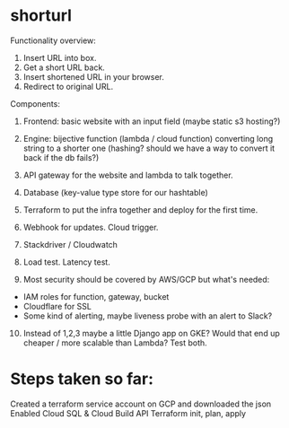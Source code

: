 # shorturl

Functionality overview:
1. Insert URL into box.
2. Get a short URL back.
3. Insert shortened URL in your browser.
4. Redirect to original URL.

Components:
1. Frontend: basic website with an input field (maybe static s3 hosting?)
2. Engine: bijective function (lambda / cloud function) converting long string to a shorter one (hashing? should we have a way to convert it back if the db fails?)
3. API gateway for the website and lambda to talk together.
4. Database (key-value type store for our hashtable)
5. Terraform to put the infra together and deploy for the first time.
6. Webhook for updates. Cloud trigger.
7. Stackdriver / Cloudwatch
8. Load test. Latency test.

9. Most security should be covered by AWS/GCP but what's needed:
- IAM roles for function, gateway, bucket
- Cloudflare for SSL
- Some kind of alerting, maybe liveness probe with an alert to Slack?

10. Instead of 1,2,3 maybe a little Django app on GKE? Would that end up cheaper / more scalable than Lambda? Test both.

# Steps taken so far:
Created a terraform service account on GCP and downloaded the json
Enabled Cloud SQL & Cloud Build API
Terraform init, plan, apply
